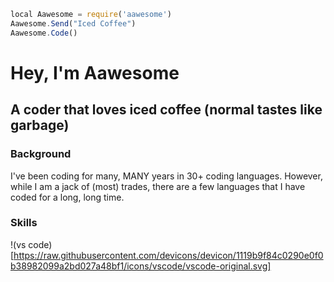 ```js
local Aawesome = require('aawesome')
Aawesome.Send("Iced Coffee")
Aawesome.Code()
```

# Hey, I'm Aawesome
## A coder that loves iced coffee (normal tastes like garbage)

### Background

I've been coding for many, MANY years in 30+ coding languages. However, while I am a jack of (most) trades, there
are a few languages that I have coded for a long, long time.

### Skills

!(vs code)[https://raw.githubusercontent.com/devicons/devicon/1119b9f84c0290e0f0b38982099a2bd027a48bf1/icons/vscode/vscode-original.svg]
